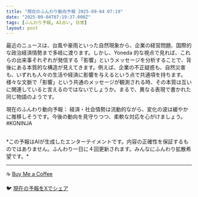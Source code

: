 ```yaml
---
title: "現在のふんわり動向予報 2025-09-04 07:19"
date: "2025-09-04T07:19:37.000Z"
tags: [ふんわり予報, AI占い, 日常]
layout: post
---
```


最近のニュースは、台風や豪雨といった自然現象から、企業の経営問題、国際的な政治経済情勢まで多岐に渡ります。しかし、Yoneda 的な視点で見れば、これらの出来事それぞれが発信する「影響」というメッセージを分析することで、背後にある本質的な構造が見えてきます。例えば、企業の不正疑惑も、自然災害も、いずれも人々の生活や経済に影響を与えるという点で共通項を持ちます。様々な文脈で「影響」という共通のメッセージが観測される時、その本質は互いに関連していると言えるのではないでしょうか。まるで、異なる表現で書かれた同じ物語のようです。


現在のふんわり動向予報：
経済・社会情勢は流動的ながら、変化の波は緩やかに推移しそうです。今後の動向を見守りつつ、柔軟な対応を心がけましょう。#KGNINJA

<br>
*この予報はAIが生成したエンターテイメントです。内容の正確性を保証するものではありません。ふんわり一日に４回更新されます。みんなにふんわり拡散希望です。*

---
☕️ [Buy Me a Coffee](https://www.buymeacoffee.com/kgninja)

🐦 [現在の予報をXでシェア](https://twitter.com/intent/tweet?text=%E7%8F%BE%E5%9C%A8%E3%81%AE%E3%81%B5%E3%82%93%E3%82%8F%E3%82%8A%E4%BA%88%E5%A0%B1%3A%20%E3%80%8C%E6%9C%80%E8%BF%91%E3%81%AE%E3%83%8B%E3%83%A5%E3%83%BC%E3%82%B9%E3%81%AF%E3%80%81%E5%8F%B0%E9%A2%A8%E3%82%84%E8%B1%AA%E9%9B%A8%E3%81%A8%E3%81%84%E3%81%A3%E3%81%9F%E8%87%AA%E7%84%B6%E7%8F%BE%E8%B1%A1%E3%81%8B%E3%82%89%E3%80%81%E4%BC%81%E6%A5%AD%E3%81%AE%E7%B5%8C%E5%96%B6%E5%95%8F%E9%A1%8C%E3%80%81%E5%9B%BD%E9%9A%9B%E7%9A%84%E3%81%AA%E6%94%BF%E6%B2%BB%E7%B5%8C%E6%B8%88%E6%83%85%E5%8B%A2%E3%81%BE%E3%81%A7%E5%A4%9A%E5%B2%90%E3%81%AB%E6%B8%A1%E3%82%8A%E3%81%BE%E3%81%99%E3%80%82%E3%80%8D%23KGNINJA%20%E7%B6%9A%E3%81%8D%E3%81%AF%E3%83%96%E3%83%AD%E3%82%B0%E3%81%A7%EF%BC%81%F0%9F%91%87&url=https%3A%2F%2Fkg-ninja.github.io%2FFunwariyoso%2F)
